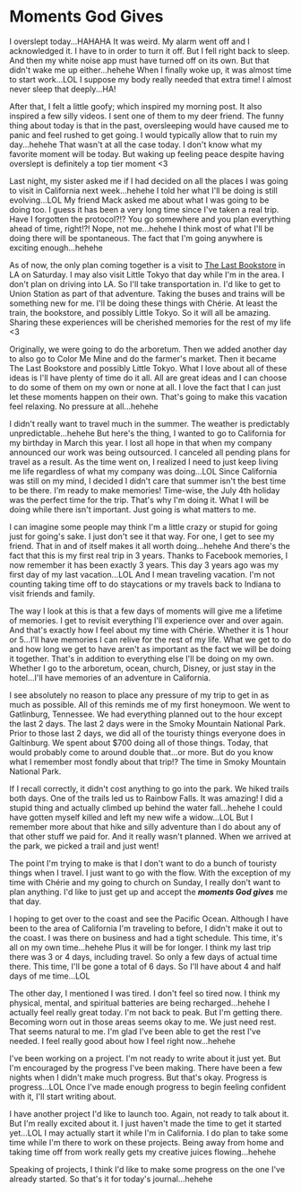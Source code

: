 # Moments God Gives

I overslept today...HAHAHA It was weird. My alarm went off and I acknowledged it. I have to in order to turn it off. But I fell right back to sleep. And then my white noise app must have turned off on its own. But that didn't wake me up either...hehehe When I finally woke up, it was almost time to start work...LOL I suppose my body really needed that extra time! I almost never sleep that deeply...HA!

After that, I felt a little goofy; which inspired my morning post. It also inspired a few silly videos. I sent one of them to my deer friend. The funny thing about today is that in the past, oversleeping would have caused me to panic and feel rushed to get going. I would typically allow that to ruin my day...hehehe That wasn't at all the case today. I don't know what my favorite moment will be today. But waking up feeling peace despite having overslept is definitely a top tier moment <3

Last night, my sister asked me if I had decided on all the places I was going to visit in California next week...hehehe I told her what I'll be doing is still evolving...LOL My friend Mack asked me about what I was going to be doing too. I guess it has been a very long time since I've taken a real trip. Have I forgotten the protocol?!? You go somewhere and you plan everything ahead of time, right!?! Nope, not me...hehehe I think most of what I'll be doing there will be spontaneous. The fact that I'm going anywhere is exciting enough...hehehe

As of now, the only plan coming together is a visit to [The Last Bookstore](https://www.lastbookstorela.com) in LA on Saturday. I may also visit Little Tokyo that day while I'm in the area. I don't plan on driving into LA. So I'll take transportation in. I'd like to get to Union Station as part of that adventure. Taking the buses and trains will be something new for me. I'll be doing these things with Chérie. At least the train, the bookstore, and possibly Little Tokyo. So it will all be amazing. Sharing these experiences will be cherished memories for the rest of my life <3

Originally, we were going to do the arboretum. Then we added another day to also go to Color Me Mine and do the farmer's market. Then it became The Last Bookstore and possibly Little Tokyo. What I love about all of these ideas is I'll have plenty of time do it all. All are great ideas and I can choose to do some of them on my own or none at all. I love the fact that I can just let these moments happen on their own. That's going to make this vacation feel relaxing. No pressure at all...hehehe

I didn't really want to travel much in the summer. The weather is predictably unpredictable...hehehe But here's the thing, I wanted to go to California for my birthday in March this year. I lost all hope in that when my company announced our work was being outsourced. I canceled all pending plans for travel as a result. As the time went on, I realized I need to just keep living me life regardless of what my company was doing...LOL Since California was still on my mind, I decided I didn't care that summer isn't the best time to be there. I'm ready to make memories! Time-wise, the July 4th holiday was the perfect time for the trip. That's why I'm doing it. What I will be doing while there isn't important. Just going is what matters to me.

I can imagine some people may think I'm a little crazy or stupid for going just for going's sake. I just don't see it that way. For one, I get to see my friend. That in and of itself makes it all worth doing...hehehe And there's the fact that this is my first real trip in 3 years. Thanks to Facebook memories, I now remember it has been exactly 3 years. This day 3 years ago was my first day of my last vacation...LOL And I mean traveling vacation. I'm not counting taking time off to do staycations or my travels back to Indiana to visit friends and family.

The way I look at this is that a few days of moments will give me a lifetime of memories. I get to revisit everything I'll experience over and over again. And that's exactly how I feel about my time with Chérie. Whether it is 1 hour or 5...I'll have memories I can relive for the rest of my life. What we get to do and how long we get to have aren't as important as the fact we will be doing it together. That's in addition to everything else I'll be doing on my own. Whether I go to the arboretum, ocean, church, Disney, or just stay in the hotel...I'll have memories of an adventure in California.

I see absolutely no reason to place any pressure of my trip to get in as much as possible. All of this reminds me of my first honeymoon. We went to Gatlinburg, Tennessee. We had everything planned out to the hour except the last 2 days. The last 2 days were in the Smoky Mountain National Park. Prior to those last 2 days, we did all of the touristy things everyone does in Galtinburg. We spent about $700 doing all of those things. Today, that would probably come to around double that...or more. But do you know what I remember most fondly about that trip!? The time in Smoky Mountain National Park.

If I recall correctly, it didn't cost anything to go into the park. We hiked trails both days. One of the trails led us to Rainbow Falls. It was amazing! I did a stupid thing and actually climbed up behind the water fall...hehehe I could have gotten myself killed and left my new wife a widow...LOL But I remember more about that hike and silly adventure than I do about any of that other stuff we paid for. And it really wasn't planned. When we arrived at the park, we picked a trail and just went!

The point I'm trying to make is that I don't want to do a bunch of touristy things when I travel. I just want to go with the flow. With the exception of my time with Chérie and my going to church on Sunday, I really don't want to plan anything. I'd like to just get up and accept the *__moments God gives__* me that day.

I hoping to get over to the coast and see the Pacific Ocean. Although I have been to the area of California I'm traveling to before, I didn't make it out to the coast. I was there on business and had a tight schedule. This time, it's all on my own time...hehehe Plus it will be for longer. I think my last trip there was 3 or 4 days, including travel. So only a few days of actual time there. This time, I'll be gone a total of 6 days. So I'll have about 4 and half days of me time...LOL

The other day, I mentioned I was tired. I don't feel so tired now. I think my physical, mental, and spiritual batteries are being recharged...hehehe I actually feel really great today. I'm not back to peak. But I'm getting there. Becoming worn out in those areas seems okay to me. We just need rest. That seems natural to me. I'm glad I've been able to get the rest I've needed. I feel really good about how I feel right now...hehehe

I've been working on a project. I'm not ready to write about it just yet. But I'm encouraged by the progress I've been making. There have been a few nights when I didn't make much progress. But that's okay. Progress is progress...LOL Once I've made enough progress to begin feeling confident with it, I'll start writing about.

I have another project I'd like to launch too. Again, not ready to talk about it. But I'm really excited about it. I just haven't made the time to get it started yet...LOL I may actually start it while I'm in California. I do plan to take some time while I'm there to work on these projects. Being away from home and taking time off from work really gets my creative juices flowing...hehehe

Speaking of projects, I think I'd like to make some progress on the one I've already started. So that's it for today's journal...hehehe